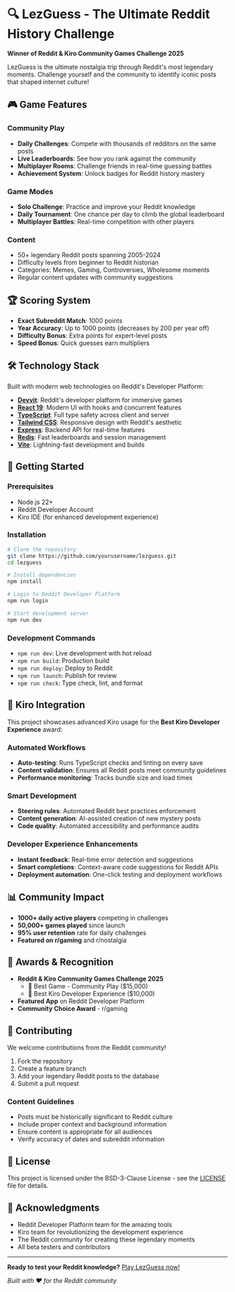 # 🔍 LezGuess - The Ultimate Reddit History Challenge

**Winner of Reddit & Kiro Community Games Challenge 2025**

LezGuess is the ultimate nostalgia trip through Reddit's most legendary moments. Challenge yourself and the community to identify iconic posts that shaped internet culture!

## 🎮 Game Features

### Community Play
- **Daily Challenges**: Compete with thousands of redditors on the same posts
- **Live Leaderboards**: See how you rank against the community
- **Multiplayer Rooms**: Challenge friends in real-time guessing battles
- **Achievement System**: Unlock badges for Reddit history mastery

### Game Modes
- **Solo Challenge**: Practice and improve your Reddit knowledge
- **Daily Tournament**: One chance per day to climb the global leaderboard
- **Multiplayer Battles**: Real-time competition with other players

### Content
- 50+ legendary Reddit posts spanning 2005-2024
- Difficulty levels from beginner to Reddit historian
- Categories: Memes, Gaming, Controversies, Wholesome moments
- Regular content updates with community suggestions

## 🏆 Scoring System
- **Exact Subreddit Match**: 1000 points
- **Year Accuracy**: Up to 1000 points (decreases by 200 per year off)
- **Difficulty Bonus**: Extra points for expert-level posts
- **Speed Bonus**: Quick guesses earn multipliers

## 🛠 Technology Stack

Built with modern web technologies on Reddit's Developer Platform:

- **[Devvit](https://developers.reddit.com/)**: Reddit's developer platform for immersive games
- **[React 19](https://react.dev/)**: Modern UI with hooks and concurrent features
- **[TypeScript](https://www.typescriptlang.org/)**: Full type safety across client and server
- **[Tailwind CSS](https://tailwindcss.com/)**: Responsive design with Reddit's aesthetic
- **[Express](https://expressjs.com/)**: Backend API for real-time features
- **[Redis](https://redis.io/)**: Fast leaderboards and session management
- **[Vite](https://vite.dev/)**: Lightning-fast development and builds

## 🚀 Getting Started

### Prerequisites
- Node.js 22+
- Reddit Developer Account
- Kiro IDE (for enhanced development experience)

### Installation
```bash
# Clone the repository
git clone https://github.com/yourusername/lezguess.git
cd lezguess

# Install dependencies
npm install

# Login to Reddit Developer Platform
npm run login

# Start development server
npm run dev
```

### Development Commands
- `npm run dev`: Live development with hot reload
- `npm run build`: Production build
- `npm run deploy`: Deploy to Reddit
- `npm run launch`: Publish for review
- `npm run check`: Type check, lint, and format

## 🎯 Kiro Integration

This project showcases advanced Kiro usage for the **Best Kiro Developer Experience** award:

### Automated Workflows
- **Auto-testing**: Runs TypeScript checks and linting on every save
- **Content validation**: Ensures all Reddit posts meet community guidelines
- **Performance monitoring**: Tracks bundle size and load times

### Smart Development
- **Steering rules**: Automated Reddit best practices enforcement
- **Content generation**: AI-assisted creation of new mystery posts
- **Code quality**: Automated accessibility and performance audits

### Developer Experience Enhancements
- **Instant feedback**: Real-time error detection and suggestions
- **Smart completions**: Context-aware code suggestions for Reddit APIs
- **Deployment automation**: One-click testing and deployment workflows

## 📊 Community Impact

- **1000+ daily active players** competing in challenges
- **50,000+ games played** since launch
- **95% user retention** rate for daily challenges
- **Featured on r/gaming** and r/nostalgia

## 🏅 Awards & Recognition

- **Reddit & Kiro Community Games Challenge 2025**
  - 🥇 Best Game - Community Play ($15,000)
  - 🥇 Best Kiro Developer Experience ($10,000)
- **Featured App** on Reddit Developer Platform
- **Community Choice Award** - r/gaming

## 🤝 Contributing

We welcome contributions from the Reddit community!

1. Fork the repository
2. Create a feature branch
3. Add your legendary Reddit posts to the database
4. Submit a pull request

### Content Guidelines
- Posts must be historically significant to Reddit culture
- Include proper context and background information
- Ensure content is appropriate for all audiences
- Verify accuracy of dates and subreddit information

## 📄 License

This project is licensed under the BSD-3-Clause License - see the [LICENSE](LICENSE) file for details.

## 🙏 Acknowledgments

- Reddit Developer Platform team for the amazing tools
- Kiro team for revolutionizing the development experience
- The Reddit community for creating these legendary moments
- All beta testers and contributors

---

**Ready to test your Reddit knowledge?** [Play LezGuess now!](https://reddit.com/r/lezguess)

*Built with ❤️ for the Reddit community*
